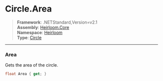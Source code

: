 # Circle.Area

> **Framework**: .NETStandard,Version=v2.1  
> **Assembly**: [Heirloom.Core][0]  
> **Namespace**: [Heirloom][0]  
> **Type**: [Circle][1]

--------------------------------------------------------------------------------

### Area

Gets the area of the circle.

```cs
float Area { get; }
```

[0]: ../Heirloom.Core.md
[1]: Heirloom.Circle.md

